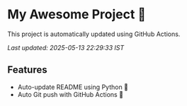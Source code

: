 # My Awesome Project 🚀

This project is automatically updated using GitHub Actions.

_Last updated: 2025-05-13 22:29:33 IST_

## Features
- Auto-update README using Python 🐍
- Auto Git push with GitHub Actions 🤖
